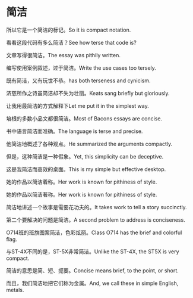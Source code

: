 # 简洁

<p><span class="chinese">所以它是一个简洁的标记。</span><span class="english">So it is compact notation.</span></p>

<p><span class="chinese">看看这段代码有多么简洁？</span><span class="english">See how terse that code is?</span></p>

<p><span class="chinese">文章写得很简洁。</span><span class="english">The essay was pithily written.</span></p>

<p><span class="chinese">编写使用案例叙述，过于简洁。</span><span class="english">Write the use cases too tersely.</span></p>

<p><span class="chinese">既有简洁，又有玩世不恭。</span><span class="english">has both terseness and cynicism.</span></p>

<p><span class="chinese">济慈所作之诗虽简洁却不失为壮丽。</span><span class="english">Keats sang briefly but gloriously.</span></p>

<p><span class="chinese">让我用最简洁的方式解释下</span><span class="english">Let me put it in the simplest way.</span></p>

<p><span class="chinese">培根的多数小品文都很简洁。</span><span class="english">Most of Bacons essays are concise.</span></p>

<p><span class="chinese">书中语言简洁而准确。</span><span class="english">The language is terse and precise.</span></p>

<p><span class="chinese">他简洁地概述了各种观点。</span><span class="english">He summarized the arguments compactly.</span></p>

<p><span class="chinese">但是，这种简洁是一种假象。</span><span class="english">Yet, this simplicity can be deceptive.</span></p>

<p><span class="chinese">这是我简洁而高效的桌面。</span><span class="english">This is my simple but effective desktop.</span></p>

<p><span class="chinese">她的作品以简洁着称。</span><span class="english">Her work is known for pithiness of style.</span></p>

<p><span class="chinese">她的作品以简洁著称。</span><span class="english">Her work is known for pithiness of style.</span></p>

<p><span class="chinese">简洁地讲述一个故事是需要花功夫的。</span><span class="english">It takes work to tell a story succinctly.</span></p>

<p><span class="chinese">第二个要解决的问题是简洁。</span><span class="english">A second problem to address is conciseness.</span></p>

<p><span class="chinese">O714班的班旗图案简洁，色彩炫丽。</span><span class="english">Class O714 has the brief and colorful flag.</span></p>

<p><span class="chinese">与ST-4X不同的是，ST-5X非常简洁。</span><span class="english">Unlike the ST-4X, the ST5X is very compact.</span></p>

<p><span class="chinese">简洁的意思是简、短、扼要。</span><span class="english">Concise means brief, to the point, or short.</span></p>

<p><span class="chinese">而且，我们简洁地把它们称为金属。</span><span class="english">And, we call these in simple English, metals.</span></p>


